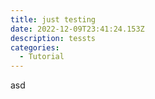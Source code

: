 ```yaml
---
title: just testing
date: 2022-12-09T23:41:24.153Z
description: tessts
categories:
  - Tutorial
---
```

asd